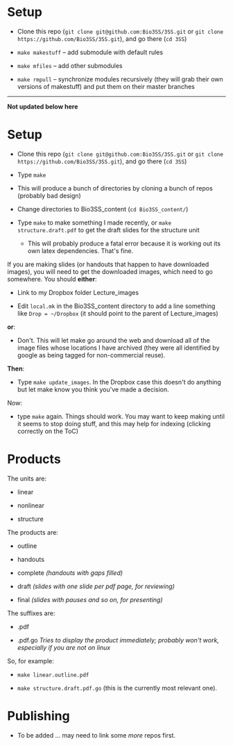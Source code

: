 
Setup
=====

* Clone this repo (`git clone git@github.com:Bio3SS/3SS.git` or `git clone https://github.com/Bio3SS/3SS.git`), and go there (`cd 3SS`)

* `make makestuff` – add submodule with default rules

* `make mfiles` – add other submodules

* `make rmpull` – synchronize modules recursively (they will grab their own versions of makestuff) and put them on their master branches

----------------------------------------------------------------------

__Not updated below here__

Setup
=====

* Clone this repo (`git clone git@github.com:Bio3SS/3SS.git` or `git clone https://github.com/Bio3SS/3SS.git`), and go there (`cd 3SS`)

* Type `make`

* This will produce a bunch of directories by cloning a bunch of repos (probably bad design)

* Change directories to Bio3SS_content (`cd Bio3SS_content/`)

* Type `make` to make something I made recently, or `make structure.draft.pdf` to get the draft slides for the structure unit
  * This will probably produce a fatal error because it is working out its own latex dependencies. That's fine. 

If you are making slides (or handouts that happen to have downloaded images), you will need to get the downloaded images, which need to go somewhere. You should __either__:

* Link to my Dropbox folder Lecture_images

* Edit `local.mk` in the Bio3SS_content directory to add a line something like `Drop = ~/Dropbox` (it should point to the parent of Lecture_images)

__or__:

* Don't.  This will let make go around the web and download all of the image files whose locations I have archived (they were all identified by google as being tagged for non-commercial reuse).

__Then__:

* Type `make update_images`. In the Dropbox case this doesn't do anything but let make know you think you've made a decision.

Now:

* type `make` again. Things should work. You may want to keep making until it seems to stop doing stuff, and this may help for indexing (clicking correctly on the ToC)

Products
========

The units are:

* linear

* nonlinear

* structure

The products are:

* outline

* handouts

* complete _(handouts with gaps filled)_

* draft _(slides with one slide per pdf page, for reviewing)_

* final _(slides with pauses and so on, for presenting)_

The suffixes are:

* .pdf

* .pdf.go _Tries to display the product immediately; probably won't work, especially if you are not on linux_

So, for example:

* `make linear.outline.pdf`

* `make structure.draft.pdf.go` (this is the currently most relevant one).

Publishing
==========

* To be added ... may need to link some _more_ repos first.
